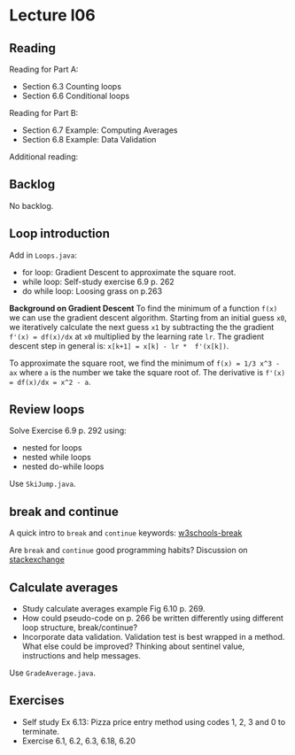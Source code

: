 # Lecture l06

## Reading
Reading for Part A:
- Section 6.3 Counting loops
- Section 6.6 Conditional loops

Reading for Part B:
- Section 6.7 Example: Computing Averages
- Section 6.8 Example: Data Validation


Additional reading:  



## Backlog
No backlog.

## Loop introduction
Add in `Loops.java`:

- for loop: Gradient Descent to approximate the square root.
- while loop: Self-study exercise 6.9 p. 262 
- do while loop: Loosing grass on p.263

**Background on Gradient Descent**
To find the minimum of a function `f(x)` we can use the gradient descent algorithm. Starting from an initial guess `x0`, we iteratively calculate the next guess `x1` by subtracting the the gradient `f'(x) = df(x)/dx` at `x0` multiplied by the learning rate `lr`. The gradient descent step in general is: `x[k+1] = x[k] - lr *  f'(x[k])`.

To approximate the square root, we find the minimum of `f(x) = 1/3 x^3 - ax` where `a` is the number we take the square root of. The derivative is `f'(x) = df(x)/dx = x^2 - a`.

## Review loops

Solve Exercise 6.9 p. 292 using:
- nested for loops
- nested while loops
- nested do-while loops

Use `SkiJump.java`.

## break and continue
A quick intro to `break` and `continue` keywords: [w3schools-break](https://www.w3schools.com/java/java_break.asp)

Are  `break` and `continue` good programming habits? Discussion on [stackexchange](https://softwareengineering.stackexchange.com/questions/58237/are-break-and-continue-bad-programming-practices)

## Calculate averages
- Study calculate averages example Fig 6.10 p. 269.
- How could pseudo-code on p. 266 be written differently using different loop structure, break/continue?
- Incorporate data validation. Validation test is best wrapped in a method. What else could be improved? Thinking about sentinel value, instructions and help messages.

Use `GradeAverage.java`.

## Exercises
- Self study Ex 6.13: Pizza price entry method using codes 1, 2, 3 and 0 to terminate.
- Exercise 6.1, 6.2, 6.3, 6.18, 6.20